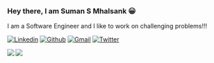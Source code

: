 ### Hey there, I am Suman S Mhalsank 😀

I am a Software Engineer and I like to work on challenging problems!!!

[![Linkedin](https://img.shields.io/badge/-LinkedIn-blue?&logo=Linkedin&logoColor=white)](https://www.linkedin.com/in/sumanmhalsank02)
[![Github](https://img.shields.io/badge/-Github-000?&logo=Github&logoColor=white)](https://github.com/Sumanmhalsank02)
[![Gmail](https://img.shields.io/badge/-Gmail-c14438?&logo=Gmail&logoColor=white)](mailto:sumanmhalsank2000@gmail.com)
[![Twitter](https://img.shields.io/badge/-Twitter-blue?&logo=Github&logoColor=white)](https://twitter.com/MhalsankSuman)


<img align="left" src="https://github-readme-stats.vercel.app/api?username=Sumanmhalsank02&show_icons=true&theme=blue-green">

<img align="left" src="https://github-readme-stats.vercel.app/api/top-langs/?username=Sumanmhalsank02&layout=compact&hide=html&theme=blue-green" >


